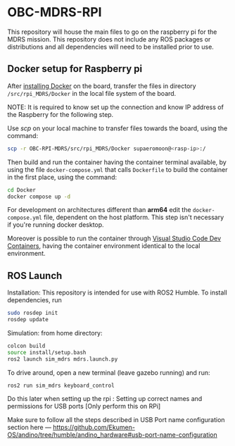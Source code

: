 # OBC-MDRS-RPI

This repository will house the main files to go on the raspberry pi for the MDRS mission. This repository does not include any ROS packages or distributions and all dependencies will need to be installed prior to use.

## Docker setup for Raspberry pi
After [installing Docker](https://docs.docker.com/engine/install/raspberry-pi-os/) on the board, transfer the files in directory ```/src/rpi_MDRS/Docker``` in the local file system of the board.

NOTE: It is required to know set up the connection and know IP address of the Raspberry for the following step.

Use *scp* on your local machine to transfer files towards the board, using the command:


```bash
scp -r OBC-RPI-MDRS/src/rpi_MDRS/Docker supaeromoon@<rasp-ip>:/
```

Then build and run the container having the container terminal available, by using the file ```docker-compose.yml``` that calls ```Dockerfile``` to build the container in the first place, using the command: 

```bash
cd Docker
docker compose up -d
```

For development on architectures different than **arm64** edit the ```docker-compose.yml``` file, dependent on the host platform. This step isn't necessary if you're running docker desktop.

Moreover is possible to run the container through [Visual Studio Code Dev Containers](https://www.youtube.com/watch?v=dihfA7Ol6Mw), having the container environment identical to the local environment.


## ROS Launch
Installation:
This repository is intended for use with ROS2 Humble.
To install dependencies, run
```bash
sudo rosdep init
rosdep update
```



Simulation:
from home directory:
```bash
colcon build
source install/setup.bash
ros2 launch sim_mdrs mdrs.launch.py
```

To drive around, open a new terminal (leave gazebo running) and run:
```bash
ros2 run sim_mdrs keyboard_control
```

Do this later when setting up the rpi :
Setting up correct names and permissions for USB ports [Only perform this on RPi]

Make sure to follow all the steps described in USB Port name configuration section here — https://github.com/Ekumen-OS/andino/tree/humble/andino_hardware#usb-port-name-configuration